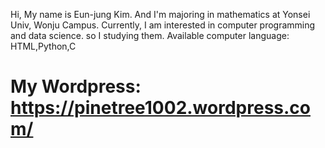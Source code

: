   Hi, My name is Eun-jung Kim.
  And I'm majoring in mathematics at Yonsei Univ, Wonju Campus.
 Currently, I am interested in computer programming and data science. so I studying them.
 Available computer language: HTML,Python,C
# My Wordpress: https://pinetree1002.wordpress.com/
